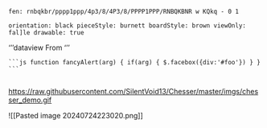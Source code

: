 

```chesser
fen: rnbqkbr/pppp1ppp/4p3/8/4P3/8/PPPP1PPP/RNBQKBNR w KQkq - 0 1

orientation: black pieceStyle: burnett boardStyle: brown viewOnly: fal]le drawable: true
```


‘’’dataview
From 
‘’’

````
```js function fancyAlert(arg) { if(arg) { $.facebox({div:'#foo'}) } } ```
````


```chessboard
```

https://raw.githubusercontent.com/SilentVoid13/Chesser/master/imgs/chesser_demo.gif

![[Pasted image 20240724223020.png]]

